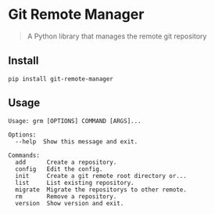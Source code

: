 # Git Remote Manager
> A Python library that manages the remote git repository

## Install
```
pip install git-remote-manager
```

## Usage

```
Usage: grm [OPTIONS] COMMAND [ARGS]...

Options:
  --help  Show this message and exit.

Commands:
  add      Create a repository.
  config   Edit the config.
  init     Create a git remote root directory or...
  list     List existing repository.
  migrate  Migrate the repositorys to other remote.
  rm       Remove a repository.
  version  Show version and exit.
```
